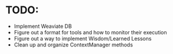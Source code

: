# TODO:
- Implement Weaviate DB
- Figure out a format for tools and how to monitor their execution
- Figure out a way to implement Wisdom/Learned Lessons
- Clean up and organize ContextManager methods